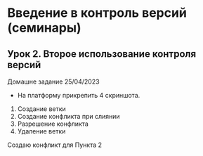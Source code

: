 # Введение в контроль версий (семинары)

## Урок 2. Второе использование контроля версий

Домашне задание 25/04/2023

* На платформу прикрепить 4 скриншота.

1. Создание ветки
2. Создание конфликта при слиянии
3. Разрешение конфликта
4. Удаление ветки

Создаю конфликт для Пункта 2